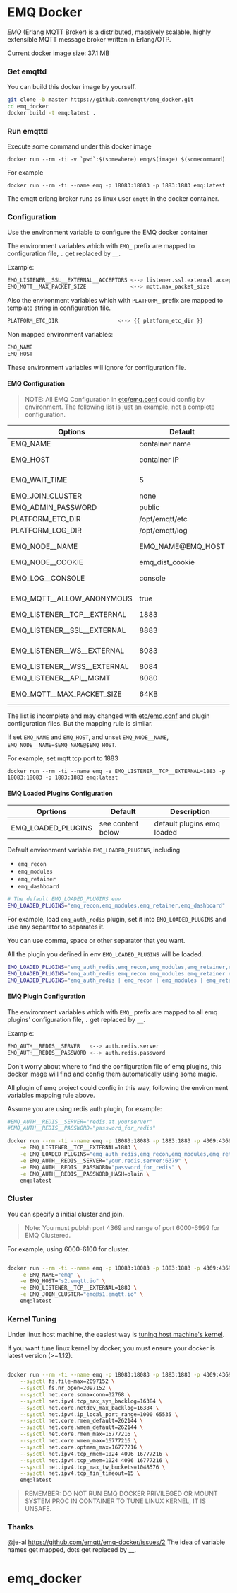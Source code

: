 # EMQ Docker

*EMQ* (Erlang MQTT Broker) is a distributed, massively scalable, highly extensible MQTT message broker written in Erlang/OTP.

Current docker image size: 37.1 MB

### Get emqttd

You can build this docker image by yourself.

```bash
git clone -b master https://github.com/emqtt/emq_docker.git
cd emq_docker
docker build -t emq:latest .
```

### Run emqttd

Execute some command under this docker image

``docker run --rm -ti -v `pwd`:$(somewhere) emq/$(image) $(somecommand)``

For example

``docker run --rm -ti --name emq -p 18083:18083 -p 1883:1883 emq:latest``

The emqtt erlang broker runs as linux user `emqtt` in the docker container.

### Configuration

Use the environment variable to configure the EMQ docker container

The environment variables which with ``EMQ_`` prefix are mapped to configuration file, ``.`` get replaced by ``__``.

Example:

```bash
EMQ_LISTENER__SSL__EXTERNAL__ACCEPTORS <--> listener.ssl.external.acceptors
EMQ_MQTT__MAX_PACKET_SIZE              <--> mqtt.max_packet_size
```

Also the environment variables which with ``PLATFORM_`` prefix are mapped to template string in configuration file.

```bash
PLATFORM_ETC_DIR                   <--> {{ platform_etc_dir }}
```

Non mapped environment variables:

```bash
EMQ_NAME
EMQ_HOST
```

These environment variables will ignore for configuration file.

#### EMQ Configuration

> NOTE: All EMQ Configuration in [etc/emq.conf](https://github.com/emqtt/emqttd/blob/master/etc/emq.conf) could config by environment. The following list is just an example, not a complete configuration.

| Options                    | Default            | Mapped                    | Description                           |
| ---------------------------| ------------------ | ------------------------- | ------------------------------------- |
| EMQ_NAME                   | container name     | none                      | emq node short name                   |
| EMQ_HOST                   | container IP       | none                      | emq node host, IP or FQDN             |
| EMQ_WAIT_TIME              | 5                  | none                      | wait time in sec before timeout       |
| EMQ_JOIN_CLUSTER           | none               | none                      | Initial cluster to join               |
| EMQ_ADMIN_PASSWORD         | public             | none                      | emq admin password                    |
| PLATFORM_ETC_DIR           | /opt/emqtt/etc     | {{ platform_etc_dir }}    | The etc directory                     |
| PLATFORM_LOG_DIR           | /opt/emqtt/log     | {{ platform_log_dir }}    | The log directory                     |
| EMQ_NODE__NAME             | EMQ_NAME@EMQ_HOST  | node.name                 | Erlang node name, name@ipaddress/host |
| EMQ_NODE__COOKIE           | emq_dist_cookie    | node.cookie               | cookie for cluster                    |
| EMQ_LOG__CONSOLE           | console            | log.console               | log console output method             |
| EMQ_MQTT__ALLOW_ANONYMOUS  | true               | mqtt.allow_anonymous      | allow mqtt anonymous login            |
| EMQ_LISTENER__TCP__EXTERNAL| 1883               | listener.tcp.external     | MQTT TCP port                         |
| EMQ_LISTENER__SSL__EXTERNAL| 8883               | listener.ssl.external     | MQTT TCP TLS/SSL port                 |
| EMQ_LISTENER__WS__EXTERNAL | 8083               | listener.ws.external      | HTTP and WebSocket port               |
| EMQ_LISTENER__WSS__EXTERNAL| 8084               | listener.wss.external     | HTTPS and WSS port                    |
| EMQ_LISTENER__API__MGMT    | 8080               | listener.api.mgmt         | mgmt API  port                        |
| EMQ_MQTT__MAX_PACKET_SIZE  | 64KB               | mqtt.max_packet_size      | Max Packet Size Allowed               |

The list is incomplete and may changed with [etc/emq.conf](https://github.com/emqtt/emqttd/blob/master/etc/emq.conf) and plugin configuration files. But the mapping rule is similar.

If set ``EMQ_NAME`` and ``EMQ_HOST``, and unset ``EMQ_NODE__NAME``, ``EMQ_NODE__NAME=$EMQ_NAME@$EMQ_HOST``.

For example, set mqtt tcp port to 1883

``docker run --rm -ti --name emq -e EMQ_LISTENER__TCP__EXTERNAL=1883 -p 18083:18083 -p 1883:1883 emq:latest``

#### EMQ Loaded Plugins Configuration

| Oprtions                 | Default            | Description                           |
| ------------------------ | ------------------ | ------------------------------------- |
| EMQ_LOADED_PLUGINS       | see content below  | default plugins emq loaded            |

Default environment variable ``EMQ_LOADED_PLUGINS``, including

- ``emq_recon``
- ``emq_modules``
- ``emq_retainer``
- ``emq_dashboard``

```bash
# The default EMQ_LOADED_PLUGINS env
EMQ_LOADED_PLUGINS="emq_recon,emq_modules,emq_retainer,emq_dashboard"
```

For example, load ``emq_auth_redis`` plugin, set it into ``EMQ_LOADED_PLUGINS`` and use any separator to separates it.

You can use comma, space or other separator that you want.

All the plugin you defined in env ``EMQ_LOADED_PLUGINS`` will be loaded.

```bash
EMQ_LOADED_PLUGINS="emq_auth_redis,emq_recon,emq_modules,emq_retainer,emq_dashboard"
EMQ_LOADED_PLUGINS="emq_auth_redis emq_recon emq_modules emq_retainer emq_dashboard"
EMQ_LOADED_PLUGINS="emq_auth_redis | emq_recon | emq_modules | emq_retainer | emq_dashboard"
```

#### EMQ Plugin Configuration

The environment variables which with ``EMQ_`` prefix are mapped to all emq plugins' configuration file, ``.`` get replaced by ``__``.

Example:

```bash
EMQ_AUTH__REDIS__SERVER   <--> auth.redis.server
EMQ_AUTH__REDIS__PASSWORD <--> auth.redis.password
```

Don't worry about where to find the configuration file of emq plugins, this docker image will find and config them automatically using some magic.

All plugin of emq project could config in this way, following the environment variables mapping rule above.

Assume you are using redis auth plugin, for example:

```bash
#EMQ_AUTH__REDIS__SERVER="redis.at.yourserver"
#EMQ_AUTH__REDIS__PASSWORD="password_for_redis"

docker run --rm -ti --name emq -p 18083:18083 -p 1883:1883 -p 4369:4369 \
    -e EMQ_LISTENER__TCP__EXTERNAL=1883 \
    -e EMQ_LOADED_PLUGINS="emq_auth_redis,emq_recon,emq_modules,emq_retainer,emq_dashboard" \
    -e EMQ_AUTH__REDIS__SERVER="your.redis.server:6379" \
    -e EMQ_AUTH__REDIS__PASSWORD="password_for_redis" \
    -e EMQ_AUTH__REDIS__PASSWORD_HASH=plain \
    emq:latest

```

### Cluster

You can specify a initial cluster and join.

> Note: You must publsh port 4369 and range of port 6000-6999 for EMQ Clustered.

For example, using 6000-6100 for cluster.

```bash

docker run --rm -ti --name emq -p 18083:18083 -p 1883:1883 -p 4369:4369 -p 6000-6100:6000-6100 \
    -e EMQ_NAME="emq" \
    -e EMQ_HOST="s2.emqtt.io" \
    -e EMQ_LISTENER__TCP__EXTERNAL=1883 \
    -e EMQ_JOIN_CLUSTER="emq@s1.emqtt.io" \
    emq:latest

```

### Kernel Tuning

Under linux host machine, the easiest way is [tuning host machine's kernel](http://emqttd-docs.readthedocs.io/en/latest/tune.html).

If you want tune linux kernel by docker, you must ensure your docker is latest version (>=1.12).

```bash

docker run --rm -ti --name emq -p 18083:18083 -p 1883:1883 -p 4369:4369 \
    --sysctl fs.file-max=2097152 \
    --sysctl fs.nr_open=2097152 \
    --sysctl net.core.somaxconn=32768 \
    --sysctl net.ipv4.tcp_max_syn_backlog=16384 \
    --sysctl net.core.netdev_max_backlog=16384 \
    --sysctl net.ipv4.ip_local_port_range=1000 65535 \
    --sysctl net.core.rmem_default=262144 \
    --sysctl net.core.wmem_default=262144 \
    --sysctl net.core.rmem_max=16777216 \
    --sysctl net.core.wmem_max=16777216 \
    --sysctl net.core.optmem_max=16777216 \
    --sysctl net.ipv4.tcp_rmem=1024 4096 16777216 \
    --sysctl net.ipv4.tcp_wmem=1024 4096 16777216 \
    --sysctl net.ipv4.tcp_max_tw_buckets=1048576 \
    --sysctl net.ipv4.tcp_fin_timeout=15 \
    emq:latest

```

> REMEMBER: DO NOT RUN EMQ DOCKER PRIVILEGED OR MOUNT SYSTEM PROC IN CONTAINER TO TUNE LINUX KERNEL, IT IS UNSAFE.

### Thanks

@je-al https://github.com/emqtt/emq-docker/issues/2 The idea of variable names get mapped, dots get replaced by __.
# emq_docker
